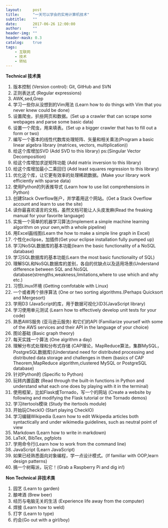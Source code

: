 ```yaml
---
layout:     post
title:      "一天可以学会的实用计算机技术"
subtitle:   ""
date:       2017-06-26 12:00:00
author:     ""
header-img: ""
header-mask: 0.3
catalog:    true
tags:
    - 互联网
    - 技术
    - 转帖
---
```




**Technical 技术类**

1. 版本控制 (Version control): Git, GitHub and SVN
2. 正则表达式 (Regular expressions) 
3. AWK,sed,Grep 
4. 学习一些你从没想到的Vim用法 (Learn how to do things with Vim that you never knew could be done)
5. 设置爬虫，扒些网页和数据。(Set up a crawler that can scrape some webpages and parse some basic data)
6. 设置一个爬虫，用来填表。(Set up a bigger crawler that has to fill out a form or two)
7. 编写一个基本的线性代数库处理矩阵、矢量和相关乘法(Program a basic linear algebra library (matrices, vectors, multiplication))
8. 给这个库增加SVD (Add SVD to this library) ps:(Singular Vector Decomposition)
9. 给这个库增加求逆矩阵功能 (Add matrix inversion to this library)
10. 给这个库增加最小二乘回归 (Add least squares regression to this library)
11. 优化这个库，让它更有效率的处理稀疏数据。(Make your library work efficiently with sparse data)
12. 使用Python的列表推导式 (Learn how to use list comprehensions in Python)
13.  创建Stack Overflow账户，并学着用这个网站。(Get a Stack Overflow account and learn to use the site)
14. 读你最喜欢语言的文档，虽然文档可能让人头皮发麻(Read the freaking manual for your favorite language)
15. 实施一个简单的机器学习算法(Implement a simple machine learning algorithm on your own,with a whole pipeline)
16. 用Excel画线图(Learn the how to make a simple line graph in Excel)
17. 个性化eclipse，加插件(Get your eclipse installation fully pumped up)
18. 学习NoSQL数据库的基本功能(learn the basic functionality of a NoSQL database)
19. 学习SQL数据库的基本功能(Learn the most basic functionality of SQL)
20. 理解SQL和NoSQL数据库的差别，各自的优缺点以及适用场景(Understand difference between SQL and NoSQL database(strengths,weakness,limitations,where to use which and why etc.)
21. 习惯Linux环境 (Getting comfotable with Linux)
22. 一个或者两个排序算法 (One or two sorting algorithms.(Perhaps Quicksort and Mergesort)
23. 学用D3 (JavaScript的库，用于数据可视化)(D3(JavaScript library)
24. 学习使用单元测试 (Learn how to effectively develop unit tests for your code)
25. 熟悉AWS服务 (亚马逊云服务) 和它们的API (Familiarize yourself with some of the AWS services and their API in the language of your choice)
26. 图论基础 (Basic graph theory)
27. 每天实践一个算法 (One algrithm a day)
28. 理解分布式处理和分布式存储 (CAP理论，MapReduce算法，集群MySQL，PostgreSQL数据库)(Understand need for distributed processing and distributed data storage and challenges in them (basics of CAP Theorem,MapReduce algorithm,clustered MySQL or PostgreSQL database)
29. 针对Python的 (Specific to Python)
30. 玩转内置函数 (Read through the built-in functions in Python and understand what each one does by playing with it in the terminal)
31. 使用框架，比如Flask或Tornado，写一个的网站 (Create a website by following and modifying the Flask tutorial or the Tornado demos)
32. 学习itertools模块 (Study the itertools module)
33. 开始玩CheckIO (Start playing CheckIO)
34. 学习编辑Wikipedia (Learn how to edit Wikipedia articles both syntactically and under wikimedia guidelines, such as neutral point of view
35. Markdown (Learn how to write in markdown)
36. LaTeX, BibTex, pgfplots
37. 学用命令行(Learn how to work from the command line)
38. JavaScript (Learn JavaScript)
39. 如果已经熟悉面向对象编程，学一点设计模式。(If familiar with OOP,learn design patterns)
40. 搞一个树莓派，玩它！(Grab a Raspberry Pi and dig in!)

**Non Technical 非技术类**

1. 园艺 (Learn to garden)
2. 酿啤酒 (Brew beer)
3. 经历与电脑无关的生活 (Experience life away from the computer)
4. 焊接 (Learn how to weld)
5. 打字 (Learn to type)
6. 约会(Go out with a girl/boy)
